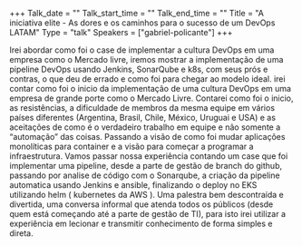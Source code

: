 +++
Talk_date = ""
Talk_start_time = ""
Talk_end_time = ""
Title = "A iniciativa elite - As dores e os caminhos para o sucesso de um DevOps LATAM"
Type = "talk"
Speakers = ["gabriel-policante"]
+++

Irei abordar como foi o case de implementar a cultura DevOps em uma empresa como o Mercado livre, iremos mostrar a implementação de uma pipeline DevOps usando Jenkins, SonarQube e k8s, com seus prós e contras, o que deu de errado e como foi para chegar ao modelo ideal. irei contar como foi o inicio da implementação de uma cultura DevOps em uma empresa de grande porte como o Mercado Livre. Contarei como foi o inicio, as resistências, a dificuldade de membros da mesma equipe em vários países diferentes (Argentina, Brasil, Chile, México, Uruguai e USA) e as aceitações de como é o verdadeiro trabalho em equipe e não somente a “automação” das coisas. Passando a visão de como foi mudar aplicações monolíticas para container e a visão para começar a programar a infraestrutura. Vamos passar nossa experiência contando um case que foi implementar uma pipeline, desde a parte de gestão de branch do github, passando por analise de código com o Sonarqube, a criação da pipeline automatica usando Jenkins e ansible, finalizando o deploy no EKS utilizando helm ( kubernetes da AWS ). Uma palestra bem descontraída e divertida, uma conversa informal que atenda todos os públicos (desde quem está começando até a parte de gestão de TI), para isto irei utilizar a experiência em lecionar e transmitir conhecimento de forma simples e direta.

